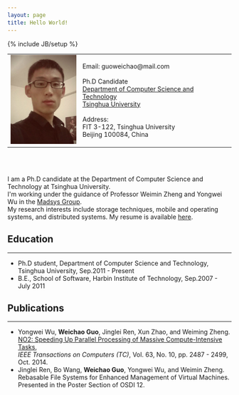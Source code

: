 ```yaml
---
layout: page
title: Hello World!
---
```

{% include JB/setup %}
<table>
<tr>
<td>
<img style="width: 150px; height: 200px;" src="/images/portrait.jpg" />
</td>
<td>
Email: guoweichao@mail.com
<br>
<br>
Ph.D Candidate
<br>
<a href="http://www.cs.tsinghua.edu.cn/">Department of Computer Science and Technology</a><br>
<a href="http://www.tsinghua.edu.cn/">Tsinghua University</a><br>
<br>Address:<br>
FIT 3-122, Tsinghua University<br>
Beijing 100084, China
</td>
</tr>
</table>
<br>
<br>

I am a Ph.D candidate at the Department of Computer Science and Technology at Tsinghua University.
<br>
I'm working under the guidance of Professor Weimin Zheng and Yongwei Wu in the [Madsys Group](http://madsys.cs.tsinghua.edu.cn/).
<br>
My research interests include storage techniques, mobile and operating systems, and distributed systems. My resume is available [here](http://madsys.cs.tsinghua.edu.cn/).

## Education
---
<ul>
  <li>Ph.D student, Department of Computer Science and Technology,
Tsinghua University, Sep.2011 - Present
  </li>
  <li>B.E., School of Software, Harbin Institute of Technology, Sep.2007 - July 2011
  </li>
</ul>

## Publications
---
<ul>
  <li>Yongwei Wu, <span style="font-weight: bold;">Weichao Guo</span>, Jinglei
  Ren, Xun Zhao, and Weiming Zheng.<br>
    <a href="http://dx.doi.org/10.1109/TC.2013.132">NO2: Speeding Up Parallel Processing of Massive Compute-Intensive Tasks</a>,<br>
      <i>IEEE Transactions on Computers (TC)</i>, Vol. 63, No. 10, pp. 2487 - 2499, Oct. 2014.<br>
  </li>
  <li>Jinglei Ren, Bo Wang,
  <span style="font-weight: bold;">Weichao Guo</span>, Yongwei Wu, and Weimin Zheng.<br>
    Rebasable File Systems for Enhanced Management of Virtual Machines.<br>
      Presented in the Poster Section of OSDI 12.<br>
  </li>
